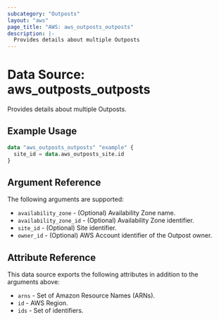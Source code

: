 ```yaml
---
subcategory: "Outposts"
layout: "aws"
page_title: "AWS: aws_outposts_outposts"
description: |-
  Provides details about multiple Outposts
---
```


# Data Source: aws_outposts_outposts

Provides details about multiple Outposts.

## Example Usage

```terraform
data "aws_outposts_outposts" "example" {
  site_id = data.aws_outposts_site.id
}
```

## Argument Reference

The following arguments are supported:

* `availability_zone` - (Optional) Availability Zone name.
* `availability_zone_id` - (Optional) Availability Zone identifier.
* `site_id` - (Optional) Site identifier.
* `owner_id` - (Optional) AWS Account identifier of the Outpost owner.

## Attribute Reference

This data source exports the following attributes in addition to the arguments above:

* `arns` - Set of Amazon Resource Names (ARNs).
* `id` - AWS Region.
* `ids` - Set of identifiers.
